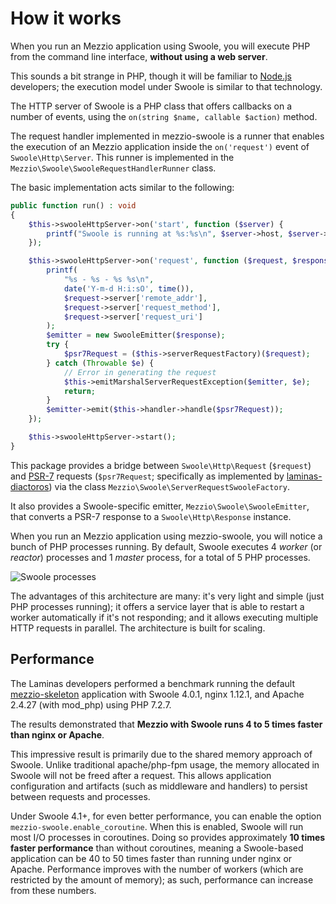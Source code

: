 # How it works

When you run an Mezzio application using Swoole, you will execute PHP from
the command line interface, **without using a web server**.

This sounds a bit strange in PHP, though it will be familiar to [Node.js](https://nodejs.org)
developers; the execution model under Swoole is similar to that technology.

The HTTP server of Swoole is a PHP class that offers callbacks on a number of events,
using the `on(string $name, callable $action)` method.

The request handler implemented in mezzio-swoole is a runner that
enables the execution of an Mezzio application inside the `on('request')`
event of `Swoole\Http\Server`. This runner is implemented in the
`Mezzio\Swoole\SwooleRequestHandlerRunner` class.

The basic implementation acts similar to the following:

```php
public function run() : void
{
    $this->swooleHttpServer->on('start', function ($server) {
        printf("Swoole is running at %s:%s\n", $server->host, $server->port);
    });

    $this->swooleHttpServer->on('request', function ($request, $response) {
        printf(
            "%s - %s - %s %s\n",
            date('Y-m-d H:i:sO', time()),
            $request->server['remote_addr'],
            $request->server['request_method'],
            $request->server['request_uri']
        );
        $emitter = new SwooleEmitter($response);
        try {
            $psr7Request = ($this->serverRequestFactory)($request);
        } catch (Throwable $e) {
            // Error in generating the request
            $this->emitMarshalServerRequestException($emitter, $e);
            return;
        }
        $emitter->emit($this->handler->handle($psr7Request));
    });

    $this->swooleHttpServer->start();
}
```

This package provides a bridge between `Swoole\Http\Request` (`$request`) and
[PSR-7](https://www.php-fig.org/psr/psr-7/) requests (`$psr7Request`;
specifically as implemented by [laminas-diactoros](https://docs.laminas.dev/laminas-diactoros))
via the class `Mezzio\Swoole\ServerRequestSwooleFactory`.

It also provides a Swoole-specific emitter, `Mezzio\Swoole\SwooleEmitter`,
that converts a PSR-7 response to a `Swoole\Http\Response` instance.

When you run an Mezzio application using mezzio-swoole, you will
notice a bunch of PHP processes running. By default, Swoole executes 4 *worker*
(or *reactor*) processes and 1 *master* process, for a total of 5 PHP processes.

![Swoole processes](../images/diagram_swoole.png)

The advantages of this architecture are many: it's very light and simple (just
PHP processes running); it offers a service layer that is able to restart a
worker automatically if it's not responding; and it allows executing multiple
HTTP requests in parallel. The architecture is built for scaling.

## Performance

The Laminas developers performed a benchmark running the default [mezzio-skeleton](https://github.com/mezzio/mezzio-skeleton)
application with Swoole 4.0.1, nginx 1.12.1, and Apache 2.4.27 (with mod_php)
using PHP 7.2.7.

The results demonstrated that **Mezzio with Swoole runs 4 to 5 times faster
than nginx or Apache**.

This impressive result is primarily due to the shared memory approach of Swoole.
Unlike traditional apache/php-fpm usage, the memory allocated in Swoole will not
be freed after a request. This allows application configuration and artifacts
(such as middleware and handlers) to persist between requests and processes.

Under Swoole 4.1+, for even better performance, you can enable the option
`mezzio-swoole.enable_coroutine`. When this
is enabled, Swoole will run most I/O processes in coroutines. Doing so provides
approximately **10 times faster performance** than without coroutines, meaning a
Swoole-based application can be 40 to 50 times faster than running under nginx
or Apache. Performance improves with the number of workers (which are restricted
by the amount of memory); as such, performance can increase from these numbers.
